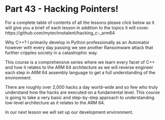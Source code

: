 <h1>Part 43 - Hacking Pointers!</h1><p>For a complete table of contents of all the lessons please click below as it will give you a brief of each lesson in addition to the topics it will cover.  https://github.com/mytechnotalent/hacking_c-_arm64</p><p>Why C++?  I primarily develop in Python professionally as an Automator however with every day passing we see another Ransomware attack that further cripples society in a catastrophic way.</p><p>This course is a comprehensive series where we learn every facet of C++ and how it relates to the ARM 64 architecture as we will reverse engineer each step in ARM 64 assembly language to get a full understanding of the environment.</p><p>There are roughly over 2,000 hacks a day world-wide and so few who truly understand how the hacks are executed on a fundamental level.  This course is going to take a very basic and step-by-step approach to understanding low-level architecture as it relates to the ARM 64.</p><p>In our next lesson we will set up our development environment.</p>